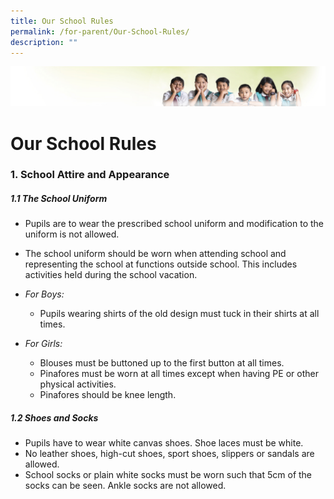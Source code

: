 ```yaml
---
title: Our School Rules
permalink: /for-parent/Our-School-Rules/
description: ""
---
```

![](/images/Banner.jpg)

Our School Rules
================

### 1\. School Attire and Appearance

##### 1.1 The School Uniform

*   Pupils are to wear the prescribed school uniform and modification to the uniform is not allowed.
*   The school uniform should be worn when attending school and representing the school at functions outside school. This includes activities held during the school vacation.
*   _For Boys:_

     *   Pupils wearing shirts of the old design must tuck in their shirts at all times.     
*   _For Girls:_

    *   Blouses must be buttoned up to the first button at all times.
    *   Pinafores must be worn at all times except when having PE or other physical activities.
    *   Pinafores should be knee length.


##### 1.2 Shoes and Socks

*   Pupils have to wear white canvas shoes. Shoe laces must be white.
*   No leather shoes, high-cut shoes, sport shoes, slippers or sandals are allowed.
*   School socks or plain white socks must be worn such that 5cm of the socks can be seen. Ankle socks are not allowed.